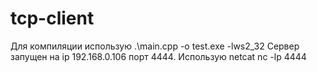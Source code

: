 # tcp-client
Для компиляции использую  .\main.cpp -o test.exe -lws2_32
Сервер запущен на ip 192.168.0.106  порт 4444.
Использую netcat
nc -lp 4444

